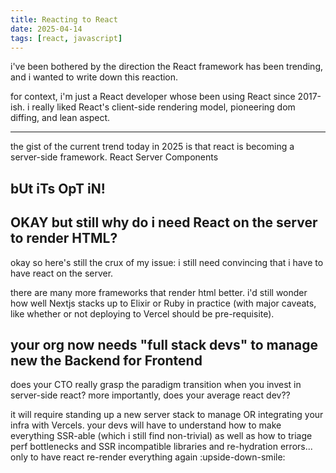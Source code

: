 ```yaml
---
title: Reacting to React
date: 2025-04-14
tags: [react, javascript]
---
```


i've been bothered by the direction the React framework has been trending, and i wanted to write down this reaction.

<!-- excerpt-end -->

for context, i'm just a React developer whose been using React since 2017-ish. i really liked React's client-side rendering model, pioneering dom diffing, and lean aspect.

---

the gist of the current trend today in 2025 is that react is becoming a server-side framework. React Server Components

## bUt iTs OpT iN!

## OKAY but still why do i need React on the server to render HTML?

okay so here's still the crux of my issue: i still need convincing that i have to have react on the server.

there are many more frameworks that render html better. i'd still wonder how well Nextjs stacks up to Elixir or Ruby in practice (with major caveats, like whether or not deploying to Vercel should be pre-requisite).

## your org now needs "full stack devs" to manage new the Backend for Frontend

does your CTO really grasp the paradigm transition when you invest in server-side react? more importantly, does your average react dev??

it will require standing up a new server stack to manage OR integrating your infra with Vercels. your devs will have to understand how to make everything SSR-able (which i still find non-trivial) as well as how to triage perf bottlenecks and SSR incompatible libraries and re-hydration errors... only to have react re-render everything again :upside-down-smile:
